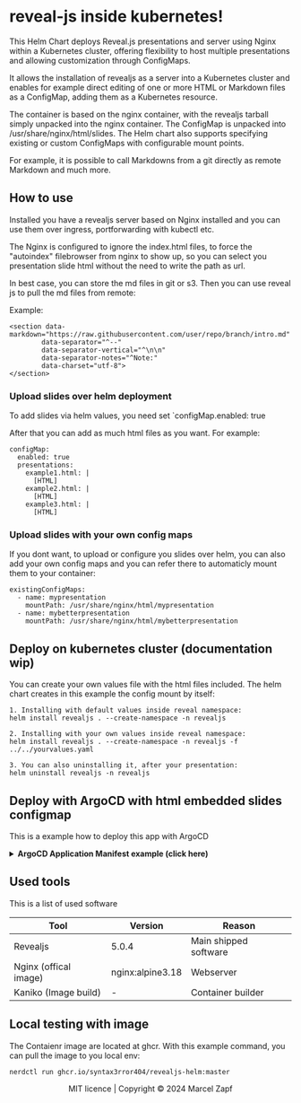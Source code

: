 # reveal-js inside kubernetes!
This Helm Chart deploys Reveal.js presentations and server using Nginx within a Kubernetes cluster, offering flexibility to host multiple presentations and allowing customization through ConfigMaps.

It allows the installation of revealjs as a server into a Kubernetes cluster and enables for example direct editing of one or more HTML or Markdown files as a ConfigMap, adding them as a Kubernetes resource.

The container is based on the nginx container, with the revealjs tarball simply unpacked into the nginx container. The ConfigMap is unpacked into /usr/share/nginx/html/slides. The Helm chart also supports specifying existing or custom ConfigMaps with configurable mount points.

For example, it is possible to call Markdowns from a git directly as remote Markdown and much more.

## How to use
Installed you have a revealjs server based on Nginx installed and you can use them over ingress, portforwarding with kubectl etc.

The Nginx is configured to ignore the index.html files, to force the "autoindex" filebrowser from nginx to show up, so you can select you presentation slide html without the need to write the path as url.

In best case, you can store the md files in git or s3. Then you can use reveal js to pull the md files from remote:

Example:
```
<section data-markdown="https://raw.githubusercontent.com/user/repo/branch/intro.md"
        data-separator="^--"
        data-separator-vertical="^\n\n"
        data-separator-notes="^Note:"
        data-charset="utf-8">
</section>
```

### Upload slides over helm deployment
To add slides via helm values, you need set `configMap.enabled: true 

After that you can add as much html files as you want. For example:
```
configMap:
  enabled: true
  presentations:
    example1.html: |
      [HTML]
    example2.html: |
      [HTML]
    example3.html: |
      [HTML]
```

### Upload slides with your own config maps
If you dont want, to upload or configure you slides over helm, you can also add your own config maps and you can refer there to automaticly mount them to your container: 
```
existingConfigMaps:
  - name: mypresentation
    mountPath: /usr/share/nginx/html/mypresentation
  - name: mybetterpresentation
    mountPath: /usr/share/nginx/html/mybetterpresentation
```

## Deploy on kubernetes cluster (documentation wip)
You can create your own values file with the html files included. The helm chart creates in this example the config mount by itself:
```
1. Installing with default values inside reveal namespace:
helm install revealjs . --create-namespace -n revealjs

2. Installing with your own values inside reveal namespace:
helm install revealjs . --create-namespace -n revealjs -f ../../yourvalues.yaml

3. You can also uninstalling it, after your presentation:
helm uninstall revealjs -n revealjs
```

## Deploy with ArgoCD with html embedded slides configmap
This is a example how to deploy this app with ArgoCD

<details><summary><b>ArgoCD Application Manifest example (click here)</b></summary>

```
project: default
source:
  repoURL: 'https://github.com/Syntax3rror404/revealjs-helm.git'
  path: helm
  targetRevision: HEAD
  helm:
    values: |
      configMap:
        enabled: true
        presentations:
          remotemarkdown.html: |
            <!doctype html>
            <html>
              <head>
                <meta charset="utf-8">
                <title>Remote markdown presentation</title>
                <link rel="stylesheet" href="../dist/reveal.css">
                <link rel="stylesheet" href="../dist/theme/black.css" id="theme">
                <!-- Theme used for syntax highlighting of code -->
                <link rel="stylesheet" href="../plugin/highlight/monokai.css" id="highlight-theme">
              </head>
              <body>
                <div class="reveal">
                  <div class="slides">
                    <section data-markdown="https://raw.githubusercontent.com/user/repo/branch/intro.md"
                            data-separator="^--"
                            data-separator-vertical="^\n\n"
                            data-separator-notes="^Note:"
                            data-charset="utf-8">
                    </section>

                    <section data-markdown="https://raw.githubusercontent.com/user/repo/branch/example.md"
                            data-separator="^--"
                            data-separator-vertical="^\n\n"
                            data-separator-notes="^Note:"
                            data-charset="utf-8">
                    </section>
                  </div>
                </div>

                <script src="../dist/reveal.js"></script>
                <script src="../plugin/markdown/markdown.js"></script>
                <script src="../plugin/highlight/highlight.js"></script>
                <script src="../plugin/notes/notes.js"></script>
                <script src="../plugin/search/search.js"></script>
                <script src="../plugin/math/math.js"></script>
                <script>
                  Reveal.initialize({
                    hash: true,
                    // Learn about plugins: https://revealjs.com/plugins/
                    plugins: [ RevealMarkdown, RevealHighlight, RevealNotes, RevealSearch, RevealMath ]
                  });
                </script>
              </body>
            </html>
      ingress:
        enabled: false
        annotations: {}
        hosts:
          - host: revealjs.example.com
            paths: ["/"]
        tls: []
destination:
  server: 'https://kubernetes.default.svc'
  namespace: revealjs
syncPolicy:
  automated:
    allowEmpty: true
  syncOptions:
    - CreateNamespace=true
```
</details>

## Used tools
This is a list of used software

| Tool | Version | Reason |
| ------ | ------ |------ |
| Revealjs   | 5.0.4 | Main shipped software |
| Nginx (offical image) | nginx:alpine3.18 | Webserver |
| Kaniko (Image build) | -| Container builder |


## Local testing with image
The Contaienr image are located at ghcr.
With this example command, you can pull the image to you local env:
```
nerdctl run ghcr.io/syntax3rror404/revealjs-helm:master
```
<div align="center">
  MIT licence | Copyright © 2024 Marcel Zapf
</div>
